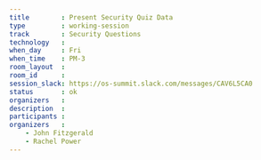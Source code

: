 ```yaml
---
title        : Present Security Quiz Data
type         : working-session
track        : Security Questions
technology   :
when_day     : Fri
when_time    : PM-3
room_layout  :
room_id      :
session_slack: https://os-summit.slack.com/messages/CAV6L5CA0
status       : ok
organizers   :
description  :
participants :
organizers   :
    - John Fitzgerald
    - Rachel Power
---
```

